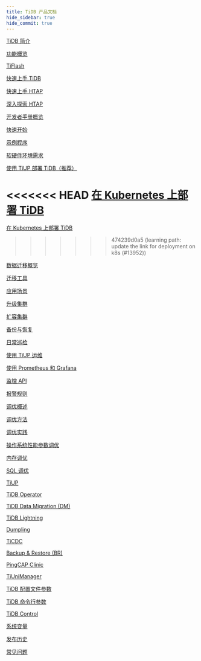 ```yaml
---
title: TiDB 产品文档
hide_sidebar: true
hide_commit: true
---
```


<LearningPathContainer platform="tidb" title="TiDB" subTitle="TiDB 是 PingCAP 公司自主设计、研发的开源分布式关系型数据库。您可以在这里查看概念介绍、操作指南、应用开发、参考等产品文档。">

<LearningPath label="了解" icon="cloud1">

[TiDB 简介](https://docs.pingcap.com/zh/tidb/v7.0/overview)

[功能概览](https://docs.pingcap.com/zh/tidb/v7.0/basic-features)

[TiFlash](https://docs.pingcap.com/zh/tidb/v7.0/tiflash-overview)

</LearningPath>

<LearningPath label="试用" icon="cloud5">

[快速上手 TiDB](https://docs.pingcap.com/zh/tidb/v7.0/quick-start-with-tidb)

[快速上手 HTAP](https://docs.pingcap.com/zh/tidb/v7.0/quick-start-with-htap)

[深入探索 HTAP](https://docs.pingcap.com/zh/tidb/v7.0/explore-htap)

</LearningPath>

<LearningPath label="开发" icon="doc8">

[开发者手册概览](https://docs.pingcap.com/zh/tidb/v7.0/dev-guide-overview)

[快速开始](https://docs.pingcap.com/zh/tidb/v7.0/dev-guide-build-cluster-in-cloud)

[示例程序](https://docs.pingcap.com/zh/tidb/v7.0/dev-guide-sample-application-spring-boot)

</LearningPath>

<LearningPath label="部署" icon="deploy">

[软硬件环境需求](https://docs.pingcap.com/zh/tidb/v7.0/hardware-and-software-requirements)

[使用 TiUP 部署 TiDB（推荐）](https://docs.pingcap.com/zh/tidb/v7.0/production-deployment-using-tiup)

<<<<<<< HEAD
[在 Kubernetes 上部署 TiDB](https://docs.pingcap.com/zh/tidb/v7.0/tidb-in-kubernetes)
=======
[在 Kubernetes 上部署 TiDB](https://docs.pingcap.com/zh/tidb-in-kubernetes/stable)
>>>>>>> 474239d0a5 (learning path: update the link for deployment on k8s (#13952))

</LearningPath>

<LearningPath label="迁移" icon="cloud3">

[数据迁移概览](https://docs.pingcap.com/zh/tidb/v7.0/migration-overview)

[迁移工具](https://docs.pingcap.com/zh/tidb/v7.0/migration-tools)

[应用场景](https://docs.pingcap.com/zh/tidb/v7.0/migrate-aurora-to-tidb)

</LearningPath>

<LearningPath label="运维" icon="maintain">

[升级集群](https://docs.pingcap.com/zh/tidb/v7.0/upgrade-tidb-using-tiup)

[扩容集群](https://docs.pingcap.com/zh/tidb/v7.0/scale-tidb-using-tiup)

[备份与恢复](https://docs.pingcap.com/zh/tidb/v7.0/backup-and-restore-overview)

[日常巡检](https://docs.pingcap.com/zh/tidb/v7.0/daily-check)

[使用 TiUP 运维](https://docs.pingcap.com/zh/tidb/v7.0/maintain-tidb-using-tiup)

</LearningPath>

<LearningPath label="监控" icon="cloud6">

[使用 Prometheus 和 Grafana](https://docs.pingcap.com/zh/tidb/v7.0/tidb-monitoring-framework)

[监控 API](https://docs.pingcap.com/zh/tidb/v7.0/tidb-monitoring-api)

[报警规则](https://docs.pingcap.com/zh/tidb/v7.0/alert-rules)

</LearningPath>

<LearningPath label="调优" icon="tidb-cloud-tune">

[调优概述](https://docs.pingcap.com/zh/tidb/v7.0/performance-tuning-overview)

[调优方法](https://docs.pingcap.com/zh/tidb/v7.0/performance-tuning-methods)

[调优实践](https://docs.pingcap.com/zh/tidb/v7.0/performance-tuning-practices)

[操作系统性能参数调优](https://docs.pingcap.com/zh/tidb/v7.0/tune-operating-system)

[内存调优](https://docs.pingcap.com/zh/tidb/v7.0/configure-memory-usage)

[SQL 调优](https://docs.pingcap.com/zh/tidb/v7.0/sql-tuning-overview)

</LearningPath>

<LearningPath label="工具" icon="doc7">

[TiUP](https://docs.pingcap.com/zh/tidb/v7.0/tiup-overview)

[TiDB Operator](https://docs.pingcap.com/zh/tidb/v7.0/tidb-operator-overview)

[TiDB Data Migration (DM)](https://docs.pingcap.com/zh/tidb/v7.0/dm-overview)

[TiDB Lightning](https://docs.pingcap.com/zh/tidb/v7.0/tidb-lightning-overview)

[Dumpling](https://docs.pingcap.com/zh/tidb/v7.0/dumpling-overview)

[TiCDC](https://docs.pingcap.com/zh/tidb/v7.0/ticdc-overview)

[Backup & Restore (BR)](https://docs.pingcap.com/zh/tidb/v7.0/backup-and-restore-overview)

[PingCAP Clinic](https://docs.pingcap.com/zh/tidb/v7.0/clinic-introduction)

[TiUniManager](https://docs.pingcap.com/zh/tidb/dev/tiunimanager-overview)

</LearningPath>

<LearningPath label="参考" icon="cloud-dev">

[TiDB 配置文件参数](https://docs.pingcap.com/zh/tidb/v7.0/tidb-configuration-file)

[TiDB 命令行参数](https://docs.pingcap.com/zh/tidb/v7.0/command-line-flags-for-tidb-configuration)

[TiDB Control](https://docs.pingcap.com/zh/tidb/v7.0/tidb-control)

[系统变量](https://docs.pingcap.com/zh/tidb/v7.0/system-variables)

[发布历史](https://docs.pingcap.com/zh/tidb/v7.0/release-notes)

[常见问题](https://docs.pingcap.com/zh/tidb/v7.0/faq-overview)

</LearningPath>

</LearningPathContainer>
